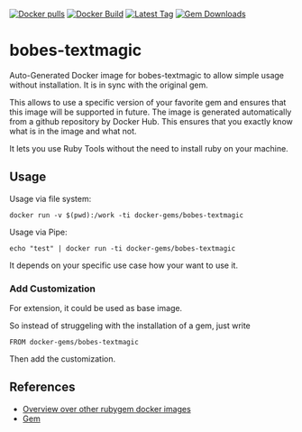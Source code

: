 [![Docker pulls](https://img.shields.io/docker/pulls/rubygem/bobes-textmagic.svg)](https://hub.docker.com/r/rubygem/bobes-textmagic/)
[![Docker Build](https://img.shields.io/docker/automated/rubygem/bobes-textmagic.svg)](https://hub.docker.com/r/rubygem/bobes-textmagic/)
[![Latest Tag](https://img.shields.io/github/tag/docker-rubygem/bobes-textmagic.svg)](https://hub.docker.com/r/rubygem/bobes-textmagic/)
[![Gem Downloads](https://img.shields.io/gem/dt/bobes-textmagic.svg)](https://rubygems.org/gems/bobes-textmagic/)
# bobes-textmagic

Auto-Generated Docker image for bobes-textmagic to allow simple usage without installation.
It is in sync with the original gem.

This allows to use a specific version of your favorite gem and ensures that this image will be supported in future.
The image is generated automatically from a github repository by Docker Hub.
This ensures that you exactly know what is in the image and what not.

It lets you use Ruby Tools without the need to install ruby on your machine.

## Usage

Usage via file system:

`docker run -v $(pwd):/work -ti docker-gems/bobes-textmagic`

Usage via Pipe:

`echo "test" | docker run -ti docker-gems/bobes-textmagic`

It depends on your specific use case how your want to use it.

### Add Customization

For extension, it could be used as base image.

So instead of struggeling with the installation of a gem, just write

`FROM docker-gems/bobes-textmagic`

Then add the customization.

## References

 - [Overview over other rubygem docker images](https://github.com/thinkbot/docker-rubygem)
 - [Gem](https://rubygems.org/gems/bobes-textmagic/)
